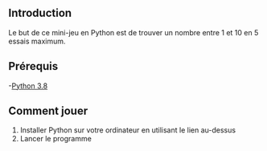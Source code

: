 ## Introduction
Le but de ce mini-jeu en Python est de trouver un nombre entre 1 et 10 en 5 essais maximum. 

## Prérequis
-[Python 3.8](https://www.python.org/downloads/)

## Comment jouer
1. Installer Python sur votre ordinateur en utilisant le lien au-dessus
2. Lancer le programme
